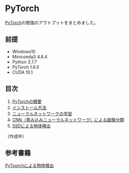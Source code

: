 # PyTorch
[PyTorch](https://pytorch.org/)の勉強のアウトプットをまとめました。

## 前提
- Windows10
- Miniconda3 4.8.4
- Python 3.7.7
- PyTorch 1.6.0
- CUDA 10.1

## 目次
1. [PyTorchの概要]()
2. [インストール方法]()
3. [ニューラルネットワークの学習]()
4. [CNN（畳み込みニューラルネットワーク）による画像分類]()
5. [SSDによる物体検出]()

（作成中）

## 参考書籍
[PyToorchによる物体検出](https://www.ohmsha.co.jp/book/9784274225932/)
